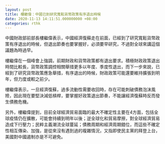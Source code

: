 ```yaml
---
layout: post
title: 樓繼偉：中國已到研究寬鬆貨幣政策有序退出時候
date: 2020-11-13 14:11:51.000000000 +08:00
categories: rthk
---
```


中國財政部前部長樓繼偉表示，中國經濟復蘇走在前面，已經到了研究寬鬆貨幣政策有序退出的時候，但退出節奏也要掌握好，必須要早研究，不過對全球來講這個議題為時過早。

樓繼偉在一個峰會上強調，前期財政和貨幣政策都有退出要求。積極財政政策退出時間比較長，貨幣政策調控相關舉措更多以年度、季度性退出，而下一步來說，已經到了研究貨幣政策應急舉措，有序退出的時候，財政政策可能還要維持擴張到明年，但力度或較之前少。

樓繼偉表示，一旦經濟復蘇，過多流動性需要收回時，存在可能刺破債務泡沫風險，因此現在要堅決減低槓桿，要掌握好政策退出節奏，不能讓經濟復蘇時反而發生債務危機。

另外，樓繼偉提到，目前全球經濟貿易面臨的最大不確定性主要在4方面，包括全球疫情仍在擴散，可能會持續到明年以後；逆全球化和貿易摩擦，對全球經濟貿易造成下行壓力；民粹主義潮流全球蔓延；債務周期和經濟周期錯位，而這些不確定性相互傳染、加強，是從來沒有遇到過的複雜情況，又指即使民主黨的拜登上台，美國對中國遏制亦是不可避免。
